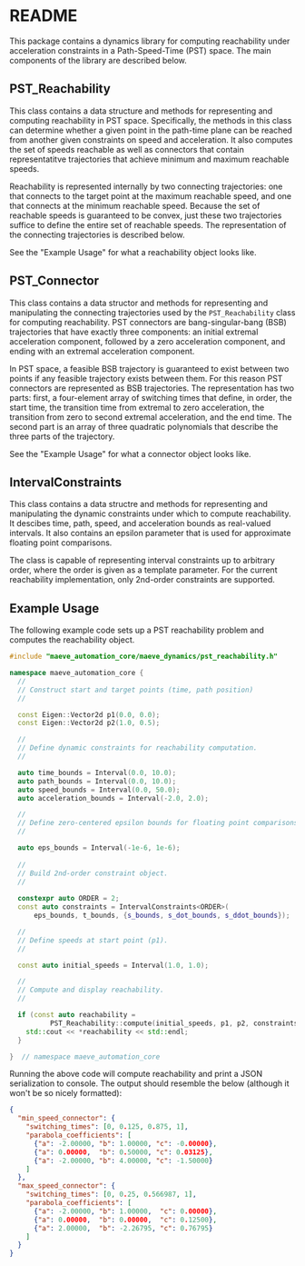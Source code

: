 # README #

This package contains a dynamics library for computing reachability under
acceleration constraints in a Path-Speed-Time (PST) space. The main components
of the library are described below.

## PST\_Reachability ##
This class contains a data structure and methods for representing and computing
reachability in PST space. Specifically, the methods in this class can determine
whether a given point in the path-time plane can be reached from another given
constraints on speed and acceleration. It also computes the set of speeds
reachable as well as connectors that contain representatitve trajectories that
achieve minimum and maximum reachable speeds.

Reachability is represented internally by two connecting trajectories: one that
connects to the target point at the maximum reachable speed, and one that
connects at the minimum reachable speed. Because the set of reachable speeds is
guaranteed to be convex, just these two trajectories suffice to define the
entire set of reachable speeds. The representation of the connecting
trajectories is described below.

See the "Example Usage" for what a reachability object looks like.

## PST\_Connector ##
This class contains a data structor and methods for representing and
manipulating the connecting trajectories used by the `PST_Reachability` class
for computing reachability. PST connectors are bang-singular-bang (BSB) trajectories
that have exactly three components: an initial extremal acceleration component,
followed by a zero acceleration component, and ending with an extremal
acceleration component.

In PST space, a feasible BSB trajectory is guaranteed to exist
between two points if any feasible trajectory exists between them. For this
reason PST connectors are represented as BSB trajectories. The representation
has two parts: first, a four-element array of switching times that define, in
order, the start time, the transition time from extremal to zero acceleration,
the transition from zero to second extremal acceleration, and the end time. The
second part is an array of three quadratic polynomials that describe the three
parts of the trajectory.

See the "Example Usage" for what a connector object looks like.

## IntervalConstraints ##
This class contains a data structre and methods for
representing and manipulating the dynamic constraints under which to compute
reachability. It descibes time, path, speed, and acceleration bounds as
real-valued intervals. It also contains an epsilon parameter that is used for
approximate floating point comparisons.

The class is capable of representing interval constraints up to arbitrary order,
where the order is given as a template parameter. For the current reachability
implementation, only 2nd-order constraints are supported.


## Example Usage ##

The following example code sets up a PST reachability problem and computes the
reachability object.

```c++
#include "maeve_automation_core/maeve_dynamics/pst_reachability.h"

namespace maeve_automation_core {
  //
  // Construct start and target points (time, path position)
  //

  const Eigen::Vector2d p1(0.0, 0.0);
  const Eigen::Vector2d p2(1.0, 0.5);

  //
  // Define dynamic constraints for reachability computation.
  //

  auto time_bounds = Interval(0.0, 10.0);
  auto path_bounds = Interval(0.0, 10.0);
  auto speed_bounds = Interval(0.0, 50.0);
  auto acceleration_bounds = Interval(-2.0, 2.0);

  //
  // Define zero-centered epsilon bounds for floating point comparisons.
  //

  auto eps_bounds = Interval(-1e-6, 1e-6);
 
  //
  // Build 2nd-order constraint object.
  //
 
  constexpr auto ORDER = 2;
  const auto constraints = IntervalConstraints<ORDER>(
      eps_bounds, t_bounds, {s_bounds, s_dot_bounds, s_ddot_bounds});

  //
  // Define speeds at start point (p1).
  //

  const auto initial_speeds = Interval(1.0, 1.0);

  //
  // Compute and display reachability.
  //

  if (const auto reachability =
          PST_Reachability::compute(initial_speeds, p1, p2, constraints)) {
    std::cout << *reachability << std::endl;
  }

}  // namespace maeve_automation_core
```

Running the above code will compute reachability and print a JSON serialization
to console. The output should resemble the below (although it won't be so nicely
formatted):

```json
{
  "min_speed_connector": {
    "switching_times": [0, 0.125, 0.875, 1],
    "parabola_coefficients": [
      {"a": -2.00000, "b": 1.00000, "c": -0.00000},
      {"a": 0.00000,  "b": 0.50000, "c": 0.03125},
      {"a": -2.00000, "b": 4.00000, "c": -1.50000}
    ]
  },
  "max_speed_connector": {
    "switching_times": [0, 0.25, 0.566987, 1],
    "parabola_coefficients": [
      {"a": -2.00000, "b": 1.00000,  "c": 0.00000},
      {"a": 0.00000,  "b": 0.00000,  "c": 0.12500},
      {"a": 2.00000,  "b": -2.26795, "c": 0.76795}
    ]
  }
}
```
